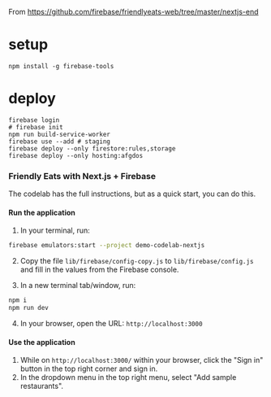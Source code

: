 From https://github.com/firebase/friendlyeats-web/tree/master/nextjs-end


# setup

```
npm install -g firebase-tools

```

# deploy

```
firebase login
# firebase init
npm run build-service-worker
firebase use --add # staging
firebase deploy --only firestore:rules,storage
firebase deploy --only hosting:afgdos
```


### Friendly Eats with Next.js + Firebase

The codelab has the full instructions, but as a quick start, you can do this.

#### Run the application

1. In your terminal, run:

```sh
firebase emulators:start --project demo-codelab-nextjs
```

2. Copy the file `lib/firebase/config-copy.js` to `lib/firebase/config.js` and fill in the values from the Firebase console.

3. In a new terminal tab/window, run:

```sh
npm i
npm run dev
```

4. In your browser, open the URL: `http://localhost:3000`

#### Use the application

1. While on `http://localhost:3000/` within your browser, click the "Sign in" button in the top right corner and sign in.
2. In the dropdown menu in the top right menu, select "Add sample restaurants".
